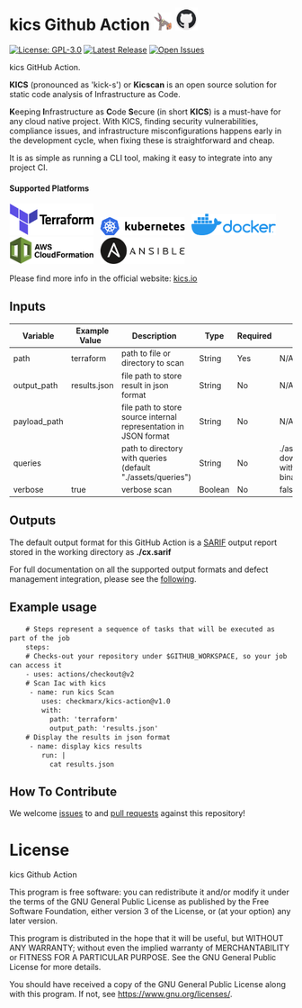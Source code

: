 # kics Github Action ![kics](images/icon-32x32.png) <img src="images/github.png" alt="Github" width="40" height="40">

[![License: GPL-3.0](https://img.shields.io/badge/License-GPL3.0-yellow.svg)](https://www.gnu.org/licenses)
[![Latest Release](https://img.shields.io/github/v/release/checkmarx/kics-github-action)](https://github.com/checkmarx/kics-github-action/releases)
[![Open Issues](https://img.shields.io/github/issues-raw/checkmarx/kics-github-action)](https://github.com/checkmarx/kics-github-action/issues)

kics GitHub Action.  

**KICS** (pronounced as 'kick-s') or **Kicscan** is an open source solution for static code analysis of Infrastructure as Code.

**K**eeping **I**nfrastructure as **C**ode **S**ecure (in short **KICS**) is a must-have for any cloud native project. With KICS, finding security vulnerabilities, compliance issues, and infrastructure misconfigurations happens early in the development cycle, when fixing these is straightforward and cheap.

It is as simple as running a CLI tool, making it easy to integrate into any project CI.

#### Supported Platforms

<img alt="Terraform" src="images/logo-terraform.png" width="150">&nbsp;&nbsp;&nbsp;<img alt="Kubernetes" src="images/logo-k8s.png" width="150">&nbsp;&nbsp;&nbsp;<img alt="Docker" src="images/logo-docker.png" width="150">&nbsp;&nbsp;&nbsp;<img alt="CloudFormation" src="images/logo-cf.png" width="150">&nbsp;&nbsp;&nbsp;<img alt="Ansible" src="images/logo-ansible.png" width="150">


Please find more info in the official website: <a href="https://kics.io">kics.io</a>

## Inputs

| Variable  | Example Value &nbsp;| Description &nbsp; | Type | Required | Default |
| ------------- | ------------- | ------------- |------------- | ------------- | ------------- |
| path | terraform | path to file or directory to scan | String | Yes | N/A
| output_path | results.json | file path to store result in json format | String | No | N/A
| payload_path |  | file path to store source internal representation in JSON format | String | No | N/A
| queries |  | path to directory with queries (default "./assets/queries") | String | No | ./assets/queries downloaded with the binaries
| verbose | true | verbose scan | Boolean | No | false |



## Outputs

The default output format for this GitHub Action is a [SARIF](https://docs.github.com/en/github/finding-security-vulnerabilities-and-errors-in-your-code/sarif-support-for-code-scanning) output report stored in the working directory as **./cx.sarif**

For full documentation on all the supported output formats and defect management integration, please see the [following](https://github.com/checkmarx-ltd/cx-flow/wiki/Bug-Trackers-and-Feedback-Channels).  

## Example usage

```
    # Steps represent a sequence of tasks that will be executed as part of the job
    steps:
    # Checks-out your repository under $GITHUB_WORKSPACE, so your job can access it
    - uses: actions/checkout@v2
    # Scan Iac with kics
     - name: run kics Scan
        uses: checkmarx/kics-action@v1.0
        with:
          path: 'terraform'
          output_path: 'results.json'
	# Display the results in json format	  
     - name: display kics results
        run: |
          cat results.json
```
 

## How To Contribute

We welcome [issues](https://github.com/checkmarx/kics-github-action/issues) to and [pull requests](https://github.com/checkmarx/kics-github-action/pulls) against this repository!

# License

kics Github Action

This program is free software: you can redistribute it and/or modify it under the terms of the GNU General Public License as published by the Free Software Foundation, either version 3 of the License, or (at your option) any later version.

This program is distributed in the hope that it will be useful, but WITHOUT ANY WARRANTY; without even the implied warranty of MERCHANTABILITY or FITNESS FOR A PARTICULAR PURPOSE. See the GNU General Public License for more details.

You should have received a copy of the GNU General Public License along with this program. If not, see https://www.gnu.org/licenses/.
